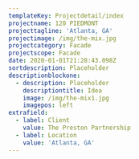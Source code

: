 ```yaml
---
templateKey: Projectdetail/index
projectname: 120 PIEDMONT
projecttagline: 'Atlanta, GA'
projectimage: /img/the-mix.jpg
projectcategory: Facade
projectscope: Facade
date: 2020-01-01T21:28:43.098Z
sortdescription: Placeholder
descriptionblockone:
  - description: Placeholder
    descriptiontitle: Idea
    image: /img/the-mix1.jpg
    imagepos: left
extrafield:
  - label: Client
    value: The Preston Partnership
  - label: Location
    value: 'Atlanta, GA'
---
```


